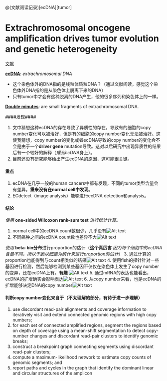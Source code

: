 @(文献阅读记录)[ecDNA][tumor]
# Extrachromosomal oncogene amplification drives tumor evolution and genetic heterogeneity #

[文献](https://www.nature.com/nature/journal/v543/n7643/full/nature21356.html)

**[ecDNA](https://en.wikipedia.org/wiki/Extrachromosomal_DNA)**: *extrachromosomal DNA* 
- 这个染色体外的DNA指的是线粒体质粒DNA？（通过文献阅读，感觉这个染色体外DNA指的是从染色体上脱离下来的DNA）
- 只有tumor中才会有这种脱离的DNA产生，他的很多序列和染色体上的一样。

**[Double minutes](https://en.wikipedia.org/wiki/Double_minute)**: are small fragments of extrachromosomal DNA.

####发现####
1.	文中猜想这种ecDNA的存在导致了异质性的存在，导致有的细胞的copy number变化可以被治好，但是有的细胞的copy number变化无法被治好。这使我猜想，copy number的变化或者ecDNA导致的copy number的变化会不会是由于一个**driver gene** mutation导致。这对以后研究中出现异质性的结果后有一个较好的解释（*推到ecDNA*身上）。
2.	目前还没有研究能够给出产生ecDNA的原因，这可能很关键。

#### 重点 ####
1. ecDNA在几乎一般的human cancers中都有发现，不同的tumor类型含量会有差异。**重来没有在normal cell中发现**。
2. ECdetect（image analysis）能够进行ecDNA detection和analysis。


#### 结论 ####
*使用* **one-sided Wilcoxon rank-sum test** *进行统计计算。*
1. normal cell中的ecDNA count数很少，几乎没有![Alt text](./1498632308072.png)
2.	不同癌肿之间的ecDNA count数也差异不大![Alt text](./1498632365247.png)

*使用* **beta-bin分布**进行proportion的估计（**这个真厉害** *因为每个细胞中的ecDNA含量不同，所以干脆以细胞为统计来进行proportion的估计*）
3.	通过计算的proportion也能得到与count相类似的结果![Alt text](./1498633548211.png)
4.	使用fish的探针针对一些基因进行检测，然后能够检测到某些基因不仅仅在染色体上发生了copy number的变异，还在ecDNA上有。**有趣** ![Alt text](./1498635107693.png)
5.	通过mRNA的表达也能看出，ecDNA的扩增确实会影响表达![Alt text](./1498635194606.png)
6.	从copy number来看，也是ecDNA的扩增能够决定DNA的copy number![Alt text](./1498635445407.png)


#### 判断copy number变化来自于（不太理解的部分，有待于进一步理解） ####
1. use discordant read-pair alignments and coverage information to iteratively visit and extend connected genomic regions with high copy numbers;
2. for each set of connected amplified regions, segment the regions based on depth of coverage using a mean-shift segmentation to detect copy-number changes and discordant read-pair clusters to identify genomic breaks; 
3. construct a breakpoint graph connecting segments using discordant read-pair clusters; 
4. compute a maximum-likelihood network to estimate copy counts of genomic segments; and 
5. report paths and cycles in the graph that identify the dominant linear and circular structures of the amplicon 


